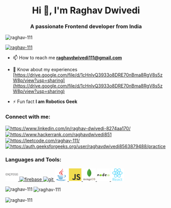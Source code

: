 <h1 align="center">Hi 👋, I'm Raghav Dwivedi</h1>
<h3 align="center">A passionate Frontend developer from India</h3>

<p align="left"> <img src="https://komarev.com/ghpvc/?username=raghav-111&label=Profile%20views&color=0e75b6&style=flat" alt="raghav-111" /> </p>

<p align="left"> <a href="https://github.com/ryo-ma/github-profile-trophy"><img src="https://github-profile-trophy.vercel.app/?username=raghav-111" alt="raghav-111" /></a> </p>

- 📫 How to reach me **raghavdwivedi111@gmail.com**

- 📄 Know about my experiences [https://drive.google.com/file/d/1cHnlvQ3933o8DRE70nBma8RgV8s5zW8p/view?usp=sharing](https://drive.google.com/file/d/1cHnlvQ3933o8DRE70nBma8RgV8s5zW8p/view?usp=sharing)

- ⚡ Fun fact **I am Robotics Geek**

<h3 align="left">Connect with me:</h3>
<p align="left">
<a href="https://linkedin.com/in/https://www.linkedin.com/in/raghav-dwivedi-8274aa170/" target="blank"><img align="center" src="https://raw.githubusercontent.com/rahuldkjain/github-profile-readme-generator/master/src/images/icons/Social/linked-in-alt.svg" alt="https://www.linkedin.com/in/raghav-dwivedi-8274aa170/" height="30" width="40" /></a>
<a href="https://www.hackerrank.com/https://www.hackerrank.com/raghavdwivedi851" target="blank"><img align="center" src="https://raw.githubusercontent.com/rahuldkjain/github-profile-readme-generator/master/src/images/icons/Social/hackerrank.svg" alt="https://www.hackerrank.com/raghavdwivedi851" height="30" width="40" /></a>
<a href="https://www.leetcode.com/https://leetcode.com/raghav-111/" target="blank"><img align="center" src="https://raw.githubusercontent.com/rahuldkjain/github-profile-readme-generator/master/src/images/icons/Social/leet-code.svg" alt="https://leetcode.com/raghav-111/" height="30" width="40" /></a>
<a href="https://auth.geeksforgeeks.org/user/https://auth.geeksforgeeks.org/user/raghavdwivedi8563879488/practice" target="blank"><img align="center" src="https://raw.githubusercontent.com/rahuldkjain/github-profile-readme-generator/master/src/images/icons/Social/geeks-for-geeks.svg" alt="https://auth.geeksforgeeks.org/user/raghavdwivedi8563879488/practice" height="30" width="40" /></a>
</p>

<h3 align="left">Languages and Tools:</h3>
<p align="left"> <a href="https://expressjs.com" target="_blank" rel="noreferrer"> <img src="https://raw.githubusercontent.com/devicons/devicon/master/icons/express/express-original-wordmark.svg" alt="express" width="40" height="40"/> </a> <a href="https://firebase.google.com/" target="_blank" rel="noreferrer"> <img src="https://www.vectorlogo.zone/logos/firebase/firebase-icon.svg" alt="firebase" width="40" height="40"/> </a> <a href="https://git-scm.com/" target="_blank" rel="noreferrer"> <img src="https://www.vectorlogo.zone/logos/git-scm/git-scm-icon.svg" alt="git" width="40" height="40"/> </a> <a href="https://www.java.com" target="_blank" rel="noreferrer"> <img src="https://raw.githubusercontent.com/devicons/devicon/master/icons/java/java-original.svg" alt="java" width="40" height="40"/> </a> <a href="https://developer.mozilla.org/en-US/docs/Web/JavaScript" target="_blank" rel="noreferrer"> <img src="https://raw.githubusercontent.com/devicons/devicon/master/icons/javascript/javascript-original.svg" alt="javascript" width="40" height="40"/> </a> <a href="https://www.mongodb.com/" target="_blank" rel="noreferrer"> <img src="https://raw.githubusercontent.com/devicons/devicon/master/icons/mongodb/mongodb-original-wordmark.svg" alt="mongodb" width="40" height="40"/> </a> <a href="https://nodejs.org" target="_blank" rel="noreferrer"> <img src="https://raw.githubusercontent.com/devicons/devicon/master/icons/nodejs/nodejs-original-wordmark.svg" alt="nodejs" width="40" height="40"/> </a> <a href="https://reactjs.org/" target="_blank" rel="noreferrer"> <img src="https://raw.githubusercontent.com/devicons/devicon/master/icons/react/react-original-wordmark.svg" alt="react" width="40" height="40"/> </a> </p>

<p><img align="left" src="https://github-readme-stats.vercel.app/api/top-langs?username=raghav-111&show_icons=true&locale=en&layout=compact" alt="raghav-111" /></p>

<p>&nbsp;<img align="center" src="https://github-readme-stats.vercel.app/api?username=raghav-111&show_icons=true&locale=en" alt="raghav-111" /></p>

<p><img align="center" src="https://github-readme-streak-stats.herokuapp.com/?user=raghav-111&" alt="raghav-111" /></p>
